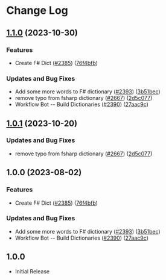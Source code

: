 # Change Log

## [1.1.0](https://github.com/mwarres/cspell-dicts/compare/@cspell/dict-fsharp-v1.0.1...@cspell/dict-fsharp@1.1.0) (2023-10-30)


### Features

* Create F# Dict ([#2385](https://github.com/mwarres/cspell-dicts/issues/2385)) ([76f4bfb](https://github.com/mwarres/cspell-dicts/commit/76f4bfbb1cebb25d2ac34958117589fc99cc098e))


### Updates and Bug Fixes

* Add some more words to F# dictionary ([#2393](https://github.com/mwarres/cspell-dicts/issues/2393)) ([3b51bec](https://github.com/mwarres/cspell-dicts/commit/3b51bec973cd356c3c1f4d6096a55c7a9414548b))
* remove typo from fsharp dictionary ([#2667](https://github.com/mwarres/cspell-dicts/issues/2667)) ([2d5c077](https://github.com/mwarres/cspell-dicts/commit/2d5c0770f9fa7f712ca8b70d181c25768d30f909))
* Workflow Bot -- Build Dictionaries ([#2390](https://github.com/mwarres/cspell-dicts/issues/2390)) ([27aac9c](https://github.com/mwarres/cspell-dicts/commit/27aac9c0835a1e3e4b22d634e52939e5647eb0be))

## [1.0.1](https://github.com/streetsidesoftware/cspell-dicts/compare/@cspell/dict-fsharp@1.0.0...@cspell/dict-fsharp@1.0.1) (2023-10-20)


### Updates and Bug Fixes

* remove typo from fsharp dictionary ([#2667](https://github.com/streetsidesoftware/cspell-dicts/issues/2667)) ([2d5c077](https://github.com/streetsidesoftware/cspell-dicts/commit/2d5c0770f9fa7f712ca8b70d181c25768d30f909))

## 1.0.0 (2023-08-02)


### Features

* Create F# Dict ([#2385](https://github.com/streetsidesoftware/cspell-dicts/issues/2385)) ([76f4bfb](https://github.com/streetsidesoftware/cspell-dicts/commit/76f4bfbb1cebb25d2ac34958117589fc99cc098e))


### Updates and Bug Fixes

* Add some more words to F# dictionary ([#2393](https://github.com/streetsidesoftware/cspell-dicts/issues/2393)) ([3b51bec](https://github.com/streetsidesoftware/cspell-dicts/commit/3b51bec973cd356c3c1f4d6096a55c7a9414548b))
* Workflow Bot -- Build Dictionaries ([#2390](https://github.com/streetsidesoftware/cspell-dicts/issues/2390)) ([27aac9c](https://github.com/streetsidesoftware/cspell-dicts/commit/27aac9c0835a1e3e4b22d634e52939e5647eb0be))

## 1.0.0

- Initial Release
